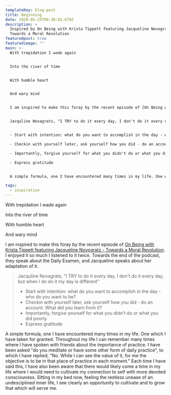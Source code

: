 ```yaml
---
templateKey: blog-post
title: Beginning
date: 2020-05-25T06:38:02.679Z
description: >
  Inspired by On Being with Krista Tippett featuring Jacqueline Novogratz -
  Towards a Moral Revolution
featuredpost: true
featuredimage: ""
main: >-
  With trepidation I wade again


  Into the river of time


  With humble heart


  And wary mind


  I am inspired to make this foray by the recent episode of [On Being with Krista Tippett featuring Jacqueline Novogratz - Towards a Moral Revolution](https://onbeing.org/programs/jacqueline-novogratz-towards-a-moral-revolution/). I enjoyed it so much I listened to it twice. Towards the end of the podcast, they speak about the Daily Examen, and Jacqueline speaks about her adaptation of it.


  Jacquline Novagrats, "I TRY to do it every day, I don't do it every day, but when I do do it my day is different"


  - Start with intention: what do you want to accomplish in the day - who do you want to be?

  - Checkin with yourself later, ask yourself how you did - do an account. What did you learn from it?

  - Importantly, forgive yourself for what you didn't do or what you did poorly

  - Express gratitude


  A simple formula, one I have encountered many times in my life. One which I have taken for granted. Throughout my life I can remember many times where I have spoken with friends about the importance of practice. I have been asked "do you meditate or have some other form of daily practice", to which I have replied, "No. While I can see the value of it, for me the objective is to be in that place of practice in each moment." Each time I have said this, I have also been aware that there would likely come a time in my life where I would need to cultivate my connection to self with more devoted consciousness. Sitting in my bed now, feeling the restless unease of an undesciplined inner life, I see clearly an opportunity to cultivate and to grow that which will serve me.

tags:
  - inspiration
---
```

With trepidation I wade again

Into the river of time

With humble heart

And wary mind



I am inspired to make this foray by the recent episode of [On Being with Krista Tippett featuring Jacqueline Novogratz - Towards a Moral Revolution](https://onbeing.org/programs/jacqueline-novogratz-towards-a-moral-revolution/). I enjoyed it so much I listened to it twice. Towards the end of the podcast, they speak about the Daily Examen, and Jacqueline speaks about her adaptation of it.

> Jacquline Novagrats, "I TRY to do it every day, I don't do it every day, but when I do do it my day is different"
>
> * Start with intention: what do you want to accomplish in the day - who do you want to be?
> * Checkin with yourself later, ask yourself how you did - do an account. What did you learn from it?
> * Importantly, forgive yourself for what you didn't do or what you did poorly
> * Express gratitude  

A simple formula, one I have encountered many times in my life. One which I have taken for granted. Throughout my life I can remember many times where I have spoken with friends about the importance of practice. I have been asked "do you meditate or have some other form of daily practice", to which I have replied, "No. While I can see the value of it, for me the objective is to be in that place of practice in each moment." Each time I have said this, I have also been aware that there would likely come a time in my life where I would need to cultivate my connection to self with more devoted consciouness. Sitting in my bed now, feeling the restless unease of an undesciplined inner life, I see clearly an opportunity to cultivate and to grow that which will serve me.